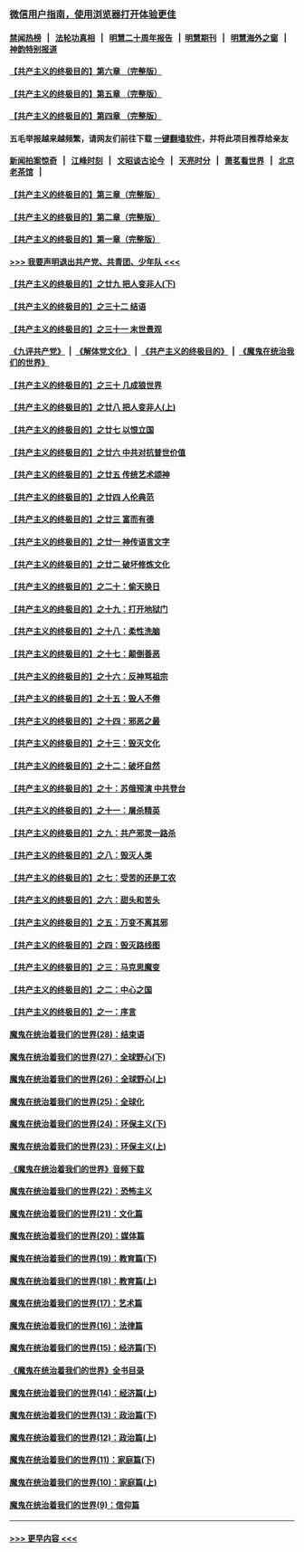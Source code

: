 ### [微信用户指南，使用浏览器打开体验更佳](https://github.com/gfw-breaker/banned-news1/blob/master/indexes/wechat-guide.md?t=0)
#### [禁闻热榜](热点新闻.md?t=0)  &nbsp;&nbsp;|&nbsp;&nbsp; [法轮功真相](https://github.com/gfw-breaker/truth/blob/master/README.md?t=0) &nbsp;&nbsp;|&nbsp;&nbsp; [明慧二十周年报告](https://github.com/gfw-breaker/mh-reports/blob/master/README.md?t=0) &nbsp;&nbsp;|&nbsp;&nbsp;[明慧期刊](https://github.com/gfw-breaker/mh-qikan) &nbsp;&nbsp;|&nbsp;&nbsp; [明慧海外之窗](https://github.com/gfw-breaker/mh-news/blob/master/README.md?t=0) &nbsp;&nbsp;|&nbsp;&nbsp; [神韵特别报道](https://github.com/gfw-breaker/mh-news/blob/master/shenyun.md?t=0)
#### [【共产主义的终极目的】第六章 （完整版）](../pages/nsc422/n11428913.md?t=02171344) 
#### [【共产主义的终极目的】第五章 （完整版）](../pages/nsc422/n11428912.md?t=02171344) 
#### [【共产主义的终极目的】第四章 （完整版）](../pages/nsc422/n11428907.md?t=02171344) 
#### 五毛举报越来越频繁，请网友们前往下载 [一键翻墙软件](https://github.com/gfw-breaker/ssr-accounts)，并将此项目推荐给亲友
#### [新闻拍案惊奇](https://github.com/gfw-breaker/banned-news1/blob/master/pages/link4.md) &nbsp;&nbsp;|&nbsp;&nbsp; [江峰时刻](https://github.com/gfw-breaker/banned-news1/blob/master/pages/link4.md) &nbsp;&nbsp;|&nbsp;&nbsp; [文昭谈古论今](https://github.com/gfw-breaker/banned-news1/blob/master/pages/link4.md) &nbsp;&nbsp;|&nbsp;&nbsp; [天亮时分](https://github.com/gfw-breaker/banned-news1/blob/master/pages/link4.md) &nbsp;&nbsp;|&nbsp;&nbsp; [萧茗看世界](https://github.com/gfw-breaker/banned-news1/blob/master/pages/link4.md) &nbsp;&nbsp;|&nbsp;&nbsp; [北京老茶馆](https://github.com/gfw-breaker/banned-news1/blob/master/pages/link4.md) &nbsp;&nbsp;|&nbsp;&nbsp; 
#### [【共产主义的终极目的】第三章（完整版）](../pages/nsc422/n11428848.md?t=02171344) 
#### [【共产主义的终极目的】第二章（完整版）](../pages/nsc422/n11428831.md?t=02171344) 
#### [【共产主义的终极目的】第一章（完整版）](../pages/nsc422/n11417651.md?t=02171344) 
#### [>>> 我要声明退出共产党、共青团、少年队 <<<](https://github.com/begood0513/goodnews/blob/master/quit/letter.md) 
#### [【共产主义的终极目的】之廿九 把人变非人(下)](../pages/nsc422/n11344140.md?t=02171344) 
#### [【共产主义的终极目的】之三十二 结语](../pages/nsc422/n11360535.md?t=02171344) 
#### [【共产主义的终极目的】之三十一 末世景观](../pages/nsc422/n11351129.md?t=02171344) 
#### [《九评共产党》](https://github.com/begood0513/9ping.md/blob/master/README.md) &nbsp;|&nbsp; [《解体党文化》](../../../../jtdwh.md/blob/master/README.md)  &nbsp;|&nbsp; [《共产主义的终极目的》](../../../../gczydzjmd.md/blob/master/README.md) &nbsp;|&nbsp; [《魔鬼在统治我们的世界》](../../../../mgztzwmdsj.md/blob/master/README.md) 
#### [【共产主义的终极目的】之三十 几成狼世界](../pages/nsc422/n11348280.md?t=02171344) 
#### [【共产主义的终极目的】之廿八 把人变非人(上)](../pages/nsc422/n11340492.md?t=02171344) 
#### [【共产主义的终极目的】之廿七 以恨立国](../pages/nsc422/n11336944.md?t=02171344) 
#### [【共产主义的终极目的】之廿六 中共对抗普世价值](../pages/nsc422/n11324785.md?t=02171344) 
#### [【共产主义的终极目的】之廿五 传统艺术颂神](../pages/nsc422/n11296396.md?t=02171344) 
#### [【共产主义的终极目的】之廿四 人伦典范](../pages/nsc422/n11296397.md?t=02171344) 
#### [【共产主义的终极目的】之廿三 富而有德](../pages/nsc422/n11283598.md?t=02171344) 
#### [【共产主义的终极目的】之廿一 神传语言文字](../pages/nsc422/n11263265.md?t=02171344) 
#### [【共产主义的终极目的】之廿二 破坏修炼文化](../pages/nsc422/n11245728.md?t=02171344) 
#### [【共产主义的终极目的】之二十：偷天换日](../pages/nsc422/n11238846.md?t=02171344) 
#### [【共产主义的终极目的】之十九：打开地狱门](../pages/nsc422/n11206376.md?t=02171344) 
#### [【共产主义的终极目的】之十八：柔性洗脑](../pages/nsc422/n11199994.md?t=02171344) 
#### [【共产主义的终极目的】之十七：颠倒善恶](../pages/nsc422/n11179782.md?t=02171344) 
#### [【共产主义的终极目的】之十六：反神骂祖宗](../pages/nsc422/n11166798.md?t=02171344) 
#### [【共产主义的终极目的】之十五：毁人不倦](../pages/nsc422/n11166792.md?t=02171344) 
#### [【共产主义的终极目的】之十四：邪恶之最](../pages/nsc422/n11150249.md?t=02171344) 
#### [【共产主义的终极目的】之十三：毁灭文化](../pages/nsc422/n11135227.md?t=02171344) 
#### [【共产主义的终极目的】之十二：破坏自然](../pages/nsc422/n11135214.md?t=02171344) 
#### [【共产主义的终极目的】之十：苏俄预演 中共登台](../pages/nsc422/n11118424.md?t=02171344) 
#### [【共产主义的终极目的】之十一：屠杀精英](../pages/nsc422/n11118442.md?t=02171344) 
#### [【共产主义的终极目的】之九：共产邪灵一路杀](../pages/nsc422/n11114139.md?t=02171344) 
#### [【共产主义的终极目的】之八：毁灭人类](../pages/nsc422/n11108503.md?t=02171344) 
#### [【共产主义的终极目的】之七：受苦的还是工农](../pages/nsc422/n11101809.md?t=02171344) 
#### [【共产主义的终极目的】之六：甜头和苦头](../pages/nsc422/n11096971.md?t=02171344) 
#### [【共产主义的终极目的】之五：万变不离其邪](../pages/nsc422/n11091285.md?t=02171344) 
#### [【共产主义的终极目的】之四：毁灭路线图](../pages/nsc422/n11086284.md?t=02171344) 
#### [【共产主义的终极目的】之三：马克思魔变](../pages/nsc422/n11061941.md?t=02171344) 
#### [【共产主义的终极目的】之二：中心之国](../pages/nsc422/n11047728.md?t=02171344) 
#### [【共产主义的终极目的】之一：序言](../pages/nsc422/n11086077.md?t=02171344) 
#### [魔鬼在统治着我们的世界(28)：结束语](../pages/nsc422/n10936246.md?t=02171344) 
#### [魔鬼在统治着我们的世界(27)：全球野心(下)](../pages/nsc422/n10928319.md?t=02171344) 
#### [魔鬼在统治着我们的世界(26)：全球野心(上)](../pages/nsc422/n10900318.md?t=02171344) 
#### [魔鬼在统治着我们的世界(25)：全球化](../pages/nsc422/n10788205.md?t=02171344) 
#### [魔鬼在统治着我们的世界(24)：环保主义(下)](../pages/nsc422/n10695307.md?t=02171344) 
#### [魔鬼在统治着我们的世界(23)：环保主义(上)](../pages/nsc422/n10688613.md?t=02171344) 
#### [《魔鬼在统治着我们的世界》音频下载](../pages/nsc422/n10635553.md?t=02171344) 
#### [魔鬼在统治着我们的世界(22)：恐怖主义](../pages/nsc422/n10614727.md?t=02171344) 
#### [魔鬼在统治着我们的世界(21)：文化篇](../pages/nsc422/n10597706.md?t=02171344) 
#### [魔鬼在统治着我们的世界(20)：媒体篇](../pages/nsc422/n10586579.md?t=02171344) 
#### [魔鬼在统治着我们的世界(19)：教育篇(下)](../pages/nsc422/n10564808.md?t=02171344) 
#### [魔鬼在统治着我们的世界(18)：教育篇(上)](../pages/nsc422/n10526970.md?t=02171344) 
#### [魔鬼在统治着我们的世界(17)：艺术篇](../pages/nsc422/n10499093.md?t=02171344) 
#### [魔鬼在统治着我们的世界(16)：法律篇](../pages/nsc422/n10485969.md?t=02171344) 
#### [魔鬼在统治着我们的世界(15)：经济篇(下)](../pages/nsc422/n10469975.md?t=02171344) 
#### [《魔鬼在统治着我们的世界》全书目录](../pages/nsc422/n10464261.md?t=02171344) 
#### [魔鬼在统治着我们的世界(14)：经济篇(上)](../pages/nsc422/n10457370.md?t=02171344) 
#### [魔鬼在统治着我们的世界(13)：政治篇(下)](../pages/nsc422/n10448270.md?t=02171344) 
#### [魔鬼在统治着我们的世界(12)：政治篇(上)](../pages/nsc422/n10444576.md?t=02171344) 
#### [魔鬼在统治着我们的世界(11)：家庭篇(下)](../pages/nsc422/n10440961.md?t=02171344) 
#### [魔鬼在统治着我们的世界(10)：家庭篇(上)](../pages/nsc422/n10435448.md?t=02171344) 
#### [魔鬼在统治着我们的世界(9)：信仰篇](../pages/nsc422/n10432159.md?t=02171344) 

----
#### [ >>> 更早内容 <<< ](../indexes/nsc422-earlier.md)
